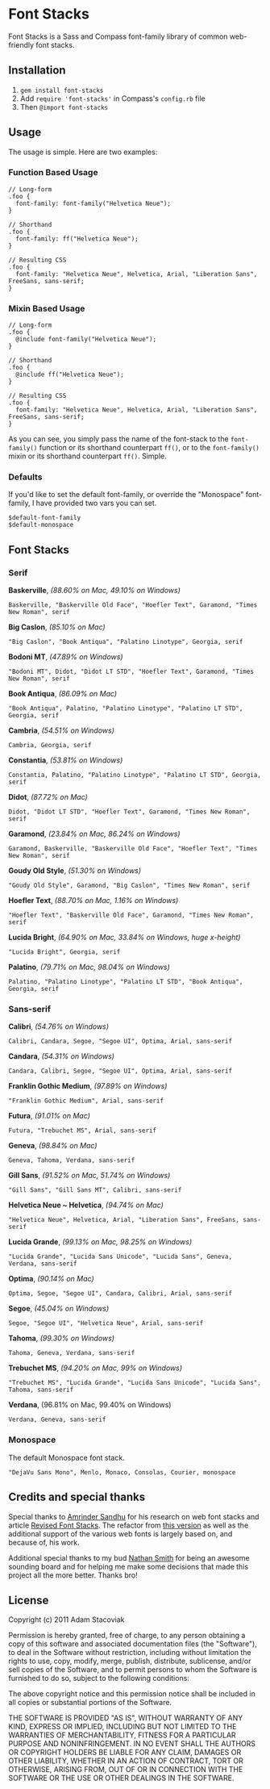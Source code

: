 # Font Stacks

Font Stacks is a Sass and Compass font-family library of common web-friendly font stacks.

## Installation

1. `gem install font-stacks`
2. Add `require 'font-stacks'` in Compass's `config.rb` file
3. Then `@import font-stacks`

## Usage

The usage is simple. Here are two examples:

### Function Based Usage

    // Long-form
    .foo {
      font-family: font-family("Helvetica Neue");
    }

    // Shorthand
    .foo {
      font-family: ff("Helvetica Neue");
    }
    
    // Resulting CSS
    .foo {
      font-family: "Helvetica Neue", Helvetica, Arial, "Liberation Sans", FreeSans, sans-serif;
    }

### Mixin Based Usage

    // Long-form
    .foo {
      @include font-family("Helvetica Neue");
    }

    // Shorthand
    .foo {
      @include ff("Helvetica Neue");
    }
    
    // Resulting CSS
    .foo {
      font-family: "Helvetica Neue", Helvetica, Arial, "Liberation Sans", FreeSans, sans-serif;
    }

As you can see, you simply pass the name of the font-stack to the `font-family()` function or its shorthand counterpart `ff()`, or to the `font-family()` mixin or its shorthand counterpart `ff()`. Simple.

### Defaults

If you'd like to set the default font-family, or override the "Monospace" font-family, I have provided two vars you can set.

    $default-font-family
    $default-monospace

## Font Stacks

### Serif

**Baskerville**, *(88.60% on Mac, 49.10% on Windows)*

    Baskerville, "Baskerville Old Face", "Hoefler Text", Garamond, "Times New Roman", serif

**Big Caslon**, *(85.10% on Mac)*

    "Big Caslon", "Book Antiqua", "Palatino Linotype", Georgia, serif

**Bodoni MT**, *(47.89% on Windows)*

    "Bodoni MT", Didot, "Didot LT STD", "Hoefler Text", Garamond, "Times New Roman", serif

**Book Antiqua**, *(86.09% on Mac)*

    "Book Antiqua", Palatino, "Palatino Linotype", "Palatino LT STD", Georgia, serif

**Cambria**, *(54.51% on Windows)*

    Cambria, Georgia, serif

**Constantia**, *(53.81% on Windows)*

    Constantia, Palatino, "Palatino Linotype", "Palatino LT STD", Georgia, serif

**Didot**, *(87.72% on Mac)*

    Didot, "Didot LT STD", "Hoefler Text", Garamond, "Times New Roman", serif

**Garamond**, *(23.84% on Mac, 86.24% on Windows)*

    Garamond, Baskerville, "Baskerville Old Face", "Hoefler Text", "Times New Roman", serif

**Goudy Old Style**, *(51.30% on Windows)*

    "Goudy Old Style", Garamond, "Big Caslon", "Times New Roman", serif

**Hoefler Text**, *(88.70% on Mac, 1.16% on Windows)*

    "Hoefler Text", "Baskerville Old Face", Garamond, "Times New Roman", serif

**Lucida Bright**, *(64.90% on Mac, 33.84% on Windows, huge x-height)*

    "Lucida Bright", Georgia, serif

**Palatino**, *(79.71% on Mac, 98.04% on Windows)*

    Palatino, "Palatino Linotype", "Palatino LT STD", "Book Antiqua", Georgia, serif

### Sans-serif

**Calibri**, *(54.76% on Windows)*

    Calibri, Candara, Segoe, "Segoe UI", Optima, Arial, sans-serif

**Candara**, *(54.31% on Windows)*

    Candara, Calibri, Segoe, "Segoe UI", Optima, Arial, sans-serif

**Franklin Gothic Medium**, *(97.89% on Windows)*

    "Franklin Gothic Medium", Arial, sans-serif

**Futura**, *(91.01% on Mac)*

    Futura, "Trebuchet MS", Arial, sans-serif

**Geneva**, *(98.84% on Mac)*

    Geneva, Tahoma, Verdana, sans-serif

**Gill Sans**, *(91.52% on Mac, 51.74% on Windows)*

    "Gill Sans", "Gill Sans MT", Calibri, sans-serif

**Helvetica Neue ~ Helvetica**, *(94.74% on Mac)*

    "Helvetica Neue", Helvetica, Arial, "Liberation Sans", FreeSans, sans-serif

**Lucida Grande**, *(99.13% on Mac, 98.25% on Windows)*

    "Lucida Grande", "Lucida Sans Unicode", "Lucida Sans", Geneva, Verdana, sans-serif

**Optima**, *(90.14% on Mac)*

    Optima, Segoe, "Segoe UI", Candara, Calibri, Arial, sans-serif

**Segoe**, *(45.04% on Windows)*

    Segoe, "Segoe UI", "Helvetica Neue", Arial, sans-serif

**Tahoma**, *(99.30% on Windows)*

    Tahoma, Geneva, Verdana, sans-serif

**Trebuchet MS**, *(94.20% on Mac, 99% on Windows)*

    "Trebuchet MS", "Lucida Grande", "Lucida Sans Unicode", "Lucida Sans", Tahoma, sans-serif

**Verdana**, (96.81% on Mac, 99.40% on Windows)

    Verdana, Geneva, sans-serif

### Monospace

The default Monospace font stack.

    "DejaVu Sans Mono", Menlo, Monaco, Consolas, Courier, monospace

## Credits and special thanks

Special thanks to [Amrinder Sandhu](http://amrindersandhu.com/) for his research on web font stacks and article [Revised Font Stacks](http://www.awayback.com/revised-font-stack/). The refactor from [this version](https://github.com/adamstac/bedrock/blob/master/stylesheets/bedrock/typography/text/_font-stacks.scss) as well as the additional support of the various web fonts is largely based on, and because of, his work.

Additional special thanks to my bud [Nathan Smith](http://sonspring.com/) for being an awesome sounding board and for helping me make some decisions that made this project all the more better. Thanks bro!

## License

Copyright (c) 2011 Adam Stacoviak

Permission is hereby granted, free of charge, to any person obtaining a copy of this software and associated documentation files (the "Software"), to deal in the Software without restriction, including without limitation the rights to use, copy, modify, merge, publish, distribute, sublicense, and/or sell copies of the Software, and to permit persons to whom the Software is furnished to do so, subject to the following conditions:

The above copyright notice and this permission notice shall be included in all copies or substantial portions of the Software.

THE SOFTWARE IS PROVIDED "AS IS", WITHOUT WARRANTY OF ANY KIND, EXPRESS OR IMPLIED, INCLUDING BUT NOT LIMITED TO THE WARRANTIES OF MERCHANTABILITY, FITNESS FOR A PARTICULAR PURPOSE AND NONINFRINGEMENT. IN NO EVENT SHALL THE AUTHORS OR COPYRIGHT HOLDERS BE LIABLE FOR ANY CLAIM, DAMAGES OR OTHER LIABILITY, WHETHER IN AN ACTION OF CONTRACT, TORT OR OTHERWISE, ARISING FROM, OUT OF OR IN CONNECTION WITH THE SOFTWARE OR THE USE OR OTHER DEALINGS IN THE SOFTWARE.